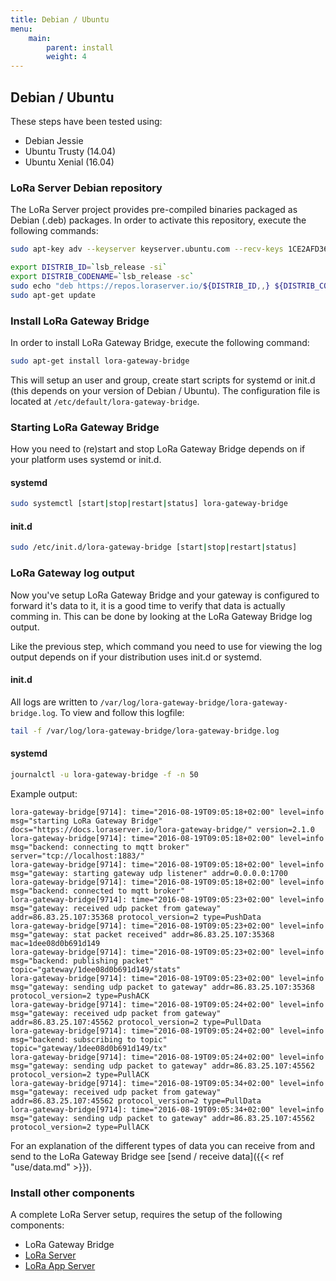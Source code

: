 ```yaml
---
title: Debian / Ubuntu
menu:
    main:
        parent: install
        weight: 4
---
```


## Debian / Ubuntu

These steps have been tested using:

* Debian Jessie
* Ubuntu Trusty (14.04)
* Ubuntu Xenial (16.04)

### LoRa Server Debian repository

The LoRa Server project provides pre-compiled binaries packaged as Debian (.deb)
packages. In order to activate this repository, execute the following
commands:

```bash
sudo apt-key adv --keyserver keyserver.ubuntu.com --recv-keys 1CE2AFD36DBCCA00

export DISTRIB_ID=`lsb_release -si`
export DISTRIB_CODENAME=`lsb_release -sc`
sudo echo "deb https://repos.loraserver.io/${DISTRIB_ID,,} ${DISTRIB_CODENAME} testing" | sudo tee /etc/apt/sources.list.d/loraserver.list
sudo apt-get update
```

### Install LoRa Gateway Bridge

In order to install LoRa Gateway Bridge, execute the following command:

```bash
sudo apt-get install lora-gateway-bridge
```

This will setup an user and group, create start scripts for systemd or init.d
(this depends on your version of Debian / Ubuntu). The configuration file is
located at `/etc/default/lora-gateway-bridge`.

### Starting LoRa Gateway Bridge

How you need to (re)start and stop LoRa Gateway Bridge depends on if your
platform uses systemd or init.d.

#### systemd

```bash
sudo systemctl [start|stop|restart|status] lora-gateway-bridge
```

#### init.d

```bash
sudo /etc/init.d/lora-gateway-bridge [start|stop|restart|status]
```

### LoRa Gateway log output

Now you've setup LoRa Gateway Bridge and your gateway is configured to forward
it's data to it, it is a good time to verify that data is actually comming in.
This can be done by looking at the LoRa Gateway Bridge log output.

Like the previous step, which command you need to use for viewing the
log output depends on if your distribution uses init.d or systemd.

#### init.d

All logs are written to `/var/log/lora-gateway-bridge/lora-gateway-bridge.log`.
To view and follow this logfile:

```bash
tail -f /var/log/lora-gateway-bridge/lora-gateway-bridge.log
```

#### systemd

```bash
journalctl -u lora-gateway-bridge -f -n 50
```

Example output:

```
lora-gateway-bridge[9714]: time="2016-08-19T09:05:18+02:00" level=info msg="starting LoRa Gateway Bridge" docs="https://docs.loraserver.io/lora-gateway-bridge/" version=2.1.0
lora-gateway-bridge[9714]: time="2016-08-19T09:05:18+02:00" level=info msg="backend: connecting to mqtt broker" server="tcp://localhost:1883/"
lora-gateway-bridge[9714]: time="2016-08-19T09:05:18+02:00" level=info msg="gateway: starting gateway udp listener" addr=0.0.0.0:1700
lora-gateway-bridge[9714]: time="2016-08-19T09:05:18+02:00" level=info msg="backend: connected to mqtt broker"
lora-gateway-bridge[9714]: time="2016-08-19T09:05:23+02:00" level=info msg="gateway: received udp packet from gateway" addr=86.83.25.107:35368 protocol_version=2 type=PushData
lora-gateway-bridge[9714]: time="2016-08-19T09:05:23+02:00" level=info msg="gateway: stat packet received" addr=86.83.25.107:35368 mac=1dee08d0b691d149
lora-gateway-bridge[9714]: time="2016-08-19T09:05:23+02:00" level=info msg="backend: publishing packet" topic="gateway/1dee08d0b691d149/stats"
lora-gateway-bridge[9714]: time="2016-08-19T09:05:23+02:00" level=info msg="gateway: sending udp packet to gateway" addr=86.83.25.107:35368 protocol_version=2 type=PushACK
lora-gateway-bridge[9714]: time="2016-08-19T09:05:24+02:00" level=info msg="gateway: received udp packet from gateway" addr=86.83.25.107:45562 protocol_version=2 type=PullData
lora-gateway-bridge[9714]: time="2016-08-19T09:05:24+02:00" level=info msg="backend: subscribing to topic" topic="gateway/1dee08d0b691d149/tx"
lora-gateway-bridge[9714]: time="2016-08-19T09:05:24+02:00" level=info msg="gateway: sending udp packet to gateway" addr=86.83.25.107:45562 protocol_version=2 type=PullACK
lora-gateway-bridge[9714]: time="2016-08-19T09:05:34+02:00" level=info msg="gateway: received udp packet from gateway" addr=86.83.25.107:45562 protocol_version=2 type=PullData
lora-gateway-bridge[9714]: time="2016-08-19T09:05:34+02:00" level=info msg="gateway: sending udp packet to gateway" addr=86.83.25.107:45562 protocol_version=2 type=PullACK
```

For an explanation of the different types of data you can receive from and
send to the LoRa Gateway Bridge see [send / receive data]({{< ref "use/data.md" >}}).

### Install other components

A complete LoRa Server setup, requires the setup of the following components:


* LoRa Gateway Bridge
* [LoRa Server](/loraserver/)
* [LoRa App Server](/lora-app-server/)
